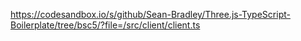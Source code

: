 https://codesandbox.io/s/github/Sean-Bradley/Three.js-TypeScript-Boilerplate/tree/bsc5/?file=/src/client/client.ts
